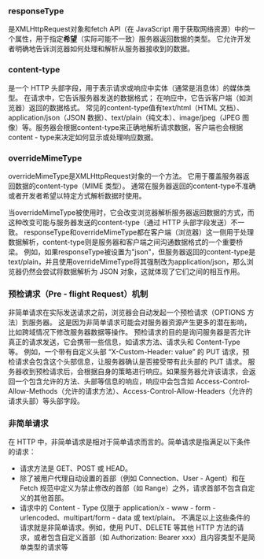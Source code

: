 ### responseType ###
是XMLHttpRequest对象和fetch API（在 JavaScript 用于获取网络资源）中的一个属性，用于指定**希望**（实际可能不一致）服务器返回数据的类型。
它允许开发者明确地告诉浏览器如何处理和解析从服务器接收到的数据。

### content-type ###
是一个 HTTP 头部字段，用于表示请求或响应中实体（通常是消息体）的媒体类型。
在请求中，它告诉服务器发送的数据格式；
在响应中，它告诉客户端（如浏览器）返回的数据格式。
常见的content-type值有text/html（HTML 文档）、application/json（JSON 数据）、text/plain（纯文本）、image/jpeg（JPEG 图像）等。服务器会根据content-type来正确地解析请求数据，客户端也会根据content - type来决定如何显示或处理响应数据。

### overrideMimeType ###

overrideMimeType是XMLHttpRequest对象的一个方法。
它用于覆盖服务器返回数据的content-type（MIME 类型）。
通常在服务器返回的content-type不准确或者开发者希望以特定方式解析数据时使用。

当overrideMimeType被使用时，它会改变浏览器解析服务器返回数据的方式，而这种改变可能与服务器发送的content-type（通过 HTTP 头部字段发送）不一致。
responseType和overrideMimeType都在客户端（浏览器）这一侧用于处理数据解析，content-type则是服务器和客户端之间沟通数据格式的一个重要桥梁。
例如，如果responseType被设置为"json"，但服务器返回的content-type是text/plain，并且使用overrideMimeType将其强制改为application/json，那么浏览器仍然会尝试将数据解析为 JSON 对象，这就体现了它们之间的相互作用。

### 预检请求（Pre - flight Request）机制 ###
非简单请求在实际发送请求之前，浏览器会自动发起一个预检请求（OPTIONS 方法）到服务器。
这是因为非简单请求可能会对服务器资源产生更多的潜在影响，比如跨域情况下修改服务器数据等操作。
预检请求的目的是询问服务器是否允许真正的请求发送，它会携带一些信息，如请求方法、请求头和 Content-Type 等。
例如，一个带有自定义头部 “X-Custom-Header: value” 的 PUT 请求，预检请求会包含这个头部信息，让服务器确认是否接受带有此头部的 PUT 请求。
服务器收到预检请求后，会根据自身的策略进行响应。如果服务器允许该请求，会返回一个包含允许的方法、头部等信息的响应，响应中会包含如 Access-Control-Allow-Methods（允许的请求方法）、Access-Control-Allow-Headers（允许的请求头部）等头部字段。

### 非简单请求 ###

在 HTTP 中，非简单请求是相对于简单请求而言的。简单请求是指满足以下条件的请求：
* 请求方法是 GET、POST 或 HEAD。
* 除了被用户代理自动设置的首部（例如 Connection、User - Agent）和在 Fetch 规范中定义为禁止修改的首部（如 Range）之外，请求首部不包含自定义的其他首部。
* 请求中的 Content - Type 仅限于 application/x - www - form - urlencoded、multipart/form - data 或 text/plain。
不满足以上这些条件的请求就是非简单请求。例如，使用 PUT、DELETE 等其他 HTTP 方法的请求，或者包含自定义首部（如 Authorization: Bearer xxx）且内容类型不是简单类型的请求等